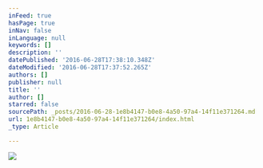 ```yaml
---
inFeed: true
hasPage: true
inNav: false
inLanguage: null
keywords: []
description: ''
datePublished: '2016-06-28T17:38:10.348Z'
dateModified: '2016-06-28T17:37:52.265Z'
authors: []
publisher: null
title: ''
author: []
starred: false
sourcePath: _posts/2016-06-28-1e8b4147-b0e8-4a50-97a4-14f11e371264.md
url: 1e8b4147-b0e8-4a50-97a4-14f11e371264/index.html
_type: Article

---
```

![](https://the-grid-user-content.s3-us-west-2.amazonaws.com/da47b666-572c-4733-98e1-251ea35e0de9.jpg)